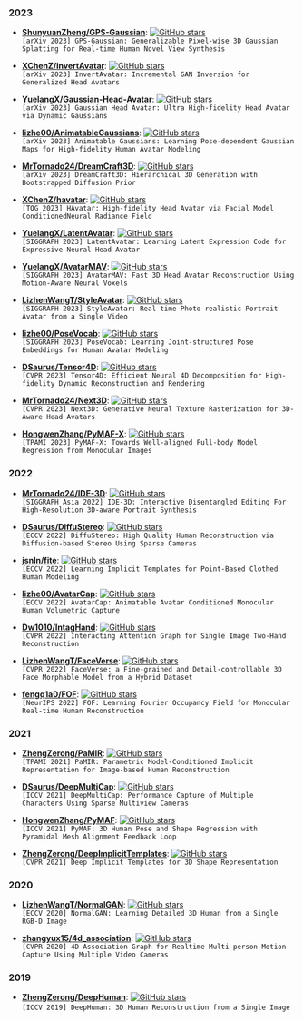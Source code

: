 
### 2023
+ **[ShunyuanZheng/GPS-Gaussian](https://github.com/ShunyuanZheng/GPS-Gaussian)**: [![GitHub stars](https://img.shields.io/github/stars/ShunyuanZheng/GPS-Gaussian.svg?style=social&label=Star)](https://github.com/ShunyuanZheng/GPS-Gaussian)\
 ``[arXiv 2023] GPS-Gaussian: Generalizable Pixel-wise 3D Gaussian Splatting for Real-time Human Novel View Synthesis``

+ **[XChenZ/invertAvatar](https://github.com/XChenZ/invertAvatar)**: [![GitHub stars](https://img.shields.io/github/stars/XChenZ/invertAvatar.svg?style=social&label=Star)](https://github.com/XChenZ/invertAvatar)\
 ``[arXiv 2023] InvertAvatar: Incremental GAN Inversion for Generalized Head Avatars``

+ **[YuelangX/Gaussian-Head-Avatar](https://github.com/YuelangX/Gaussian-Head-Avatar)**: [![GitHub stars](https://img.shields.io/github/stars/YuelangX/Gaussian-Head-Avatar.svg?style=social&label=Star)](https://github.com/YuelangX/Gaussian-Head-Avatar)\
 ``[arXiv 2023] Gaussian Head Avatar: Ultra High-fidelity Head Avatar via Dynamic Gaussians``

+ **[lizhe00/AnimatableGaussians](https://github.com/lizhe00/AnimatableGaussians)**: [![GitHub stars](https://img.shields.io/github/stars/lizhe00/AnimatableGaussians.svg?style=social&label=Star)](https://github.com/lizhe00/AnimatableGaussians)\
 ``[arXiv 2023] Animatable Gaussians: Learning Pose-dependent Gaussian Maps for High-fidelity Human Avatar Modeling``

+ **[MrTornado24/DreamCraft3D](https://github.com/deepseek-ai/DreamCraft3D)**: [![GitHub stars](https://img.shields.io/github/stars/deepseek-ai/DreamCraft3D.svg?style=social&label=Star)](https://github.com/deepseek-ai/DreamCraft3D)\
 ``[arXiv 2023] DreamCraft3D: Hierarchical 3D Generation with Bootstrapped Diffusion Prior``

+ **[XChenZ/havatar](https://github.com/XChenZ/havatar)**: [![GitHub stars](https://img.shields.io/github/stars/XChenZ/havatar.svg?style=social&label=Star)](https://github.com/XChenZ/havatar)\
 ``[TOG 2023] HAvatar: High-fidelity Head Avatar via Facial Model ConditionedNeural Radiance Field``

+ **[YuelangX/LatentAvatar](https://github.com/YuelangX/LatentAvatar)**: [![GitHub stars](https://img.shields.io/github/stars/YuelangX/LatentAvatar.svg?style=social&label=Star)](https://github.com/XChenZ/invertAvatar)\
 ``[SIGGRAPH 2023] LatentAvatar: Learning Latent Expression Code for Expressive Neural Head Avatar``

+ **[YuelangX/AvatarMAV](https://github.com/YuelangX/AvatarMAV)**: [![GitHub stars](https://img.shields.io/github/stars/YuelangX/AvatarMAV.svg?style=social&label=Star)](https://github.com/YuelangX/AvatarMAV)\
 ``[SIGGRAPH 2023] AvatarMAV: Fast 3D Head Avatar Reconstruction Using Motion-Aware Neural Voxels``

+ **[LizhenWangT/StyleAvatar](https://github.com/LizhenWangT/StyleAvatar)**: [![GitHub stars](https://img.shields.io/github/stars/LizhenWangT/StyleAvatar.svg?style=social&label=Star)](https://github.com/LizhenWangT/StyleAvatar)\
 ``[SIGGRAPH 2023] StyleAvatar: Real-time Photo-realistic Portrait Avatar from a Single Video``

+ **[lizhe00/PoseVocab](https://github.com/lizhe00/PoseVocab)**: [![GitHub stars](https://img.shields.io/github/stars/lizhe00/PoseVocab.svg?style=social&label=Star)](https://github.com/lizhe00/PoseVocab)\
 ``[SIGGRAPH 2023] PoseVocab: Learning Joint-structured Pose Embeddings for Human Avatar Modeling``

+ **[DSaurus/Tensor4D](https://github.com/DSaurus/Tensor4D)**: [![GitHub stars](https://img.shields.io/github/stars/DSaurus/Tensor4D.svg?style=social&label=Star)](https://github.com/DSaurus/Tensor4D)\
 ``[CVPR 2023] Tensor4D: Efficient Neural 4D Decomposition for High-fidelity Dynamic Reconstruction and Rendering``

+ **[MrTornado24/Next3D](https://github.com/MrTornado24/Next3D)**: [![GitHub stars](https://img.shields.io/github/stars/MrTornado24/Next3D.svg?style=social&label=Star)](https://github.com/MrTornado24/Next3D)\
 ``[CVPR 2023] Next3D: Generative Neural Texture Rasterization for 3D-Aware Head Avatars``

+ **[HongwenZhang/PyMAF-X](https://github.com/HongwenZhang/PyMAF-X)**: [![GitHub stars](https://img.shields.io/github/stars/HongwenZhang/PyMAF-X.svg?style=social&label=Star)](https://github.com/HongwenZhang/PyMAF-X)\
 ``[TPAMI 2023] PyMAF-X: Towards Well-aligned Full-body Model Regression from Monocular Images``

### 2022

+ **[MrTornado24/IDE-3D](https://github.com/MrTornado24/IDE-3D)**: [![GitHub stars](https://img.shields.io/github/stars/MrTornado24/IDE-3D.svg?style=social&label=Star)](https://github.com/MrTornado24/IDE-3D)\
 ``[SIGGRAPH Asia 2022] IDE-3D: Interactive Disentangled Editing For High-Resolution 3D-aware Portrait Synthesis``

+ **[DSaurus/DiffuStereo](https://github.com/DSaurus/DiffuStereo)**: [![GitHub stars](https://img.shields.io/github/stars/DSaurus/DiffuStereo.svg?style=social&label=Star)](https://github.com/DSaurus/DiffuStereo)\
 ``[ECCV 2022] DiffuStereo: High Quality Human Reconstruction via Diffusion-based Stereo Using Sparse Cameras``

+ **[jsnln/fite](https://github.com/jsnln/fite)**: [![GitHub stars](https://img.shields.io/github/stars/jsnln/fite.svg?style=social&label=Star)](https://github.com/jsnln/fite)\
 ``[ECCV 2022] Learning Implicit Templates for Point-Based Clothed Human Modeling``

+ **[lizhe00/AvatarCap](https://github.com/lizhe00/AvatarCap)**: [![GitHub stars](https://img.shields.io/github/stars/lizhe00/AvatarCap.svg?style=social&label=Star)](https://github.com/lizhe00/AvatarCap)\
 ``[ECCV 2022] AvatarCap: Animatable Avatar Conditioned Monocular Human Volumetric Capture``

+ **[Dw1010/IntagHand](https://github.com/Dw1010/IntagHand)**: [![GitHub stars](https://img.shields.io/github/stars/Dw1010/IntagHand.svg?style=social&label=Star)](https://github.com/Dw1010/IntagHand)\
 ``[CVPR 2022] Interacting Attention Graph for Single Image Two-Hand Reconstruction``

+ **[LizhenWangT/FaceVerse](https://github.com/LizhenWangT/FaceVerse)**: [![GitHub stars](https://img.shields.io/github/stars/LizhenWangT/FaceVerse.svg?style=social&label=Star)](https://github.com/LizhenWangT/FaceVerse)\
 ``[CVPR 2022] FaceVerse: a Fine-grained and Detail-controllable 3D Face Morphable Model from a Hybrid Dataset``

+ **[fengq1a0/FOF](https://github.com/fengq1a0/FOF)**: [![GitHub stars](https://img.shields.io/github/stars/fengq1a0/FOF.svg?style=social&label=Star)](https://github.com/fengq1a0/FOF)\
 ``[NeurIPS 2022] FOF: Learning Fourier Occupancy Field for Monocular Real-time Human Reconstruction``


### 2021

+ **[ZhengZerong/PaMIR](https://github.com/ZhengZerong/PaMIR)**: [![GitHub stars](https://img.shields.io/github/stars/ZhengZerong/PaMIR.svg?style=social&label=Star)](https://github.com/ZhengZerong/PaMIR)\
 ``[TPAMI 2021] PaMIR: Parametric Model-Conditioned Implicit Representation for Image-based Human Reconstruction``

+ **[DSaurus/DeepMultiCap](https://github.com/DSaurus/DeepMultiCap)**: [![GitHub stars](https://img.shields.io/github/stars/DSaurus/DeepMultiCap.svg?style=social&label=Star)](https://github.com/DSaurus/DeepMultiCap)\
 ``[ICCV 2021] DeepMultiCap: Performance Capture of Multiple Characters Using Sparse Multiview Cameras``

+ **[HongwenZhang/PyMAF](https://github.com/HongwenZhang/PyMAF)**: [![GitHub stars](https://img.shields.io/github/stars/HongwenZhang/PyMAF.svg?style=social&label=Star)](https://github.com/HongwenZhang/PyMAF)\
 ``[ICCV 2021] PyMAF: 3D Human Pose and Shape Regression with Pyramidal Mesh Alignment Feedback Loop``

+ **[ZhengZerong/DeepImplicitTemplates](https://github.com/ZhengZerong/DeepImplicitTemplates)**: [![GitHub stars](https://img.shields.io/github/stars/ZhengZerong/DeepImplicitTemplates.svg?style=social&label=Star)](https://github.com/ZhengZerong/DeepImplicitTemplates)\
 ``[CVPR 2021] Deep Implicit Templates for 3D Shape Representation``

### 2020

+ **[LizhenWangT/NormalGAN](https://github.com/LizhenWangT/NormalGAN)**: [![GitHub stars](https://img.shields.io/github/stars/LizhenWangT/NormalGAN.svg?style=social&label=Star)](https://github.com/LizhenWangT/NormalGAN)\
 ``[ECCV 2020] NormalGAN: Learning Detailed 3D Human from a Single RGB-D Image``

+ **[zhangyux15/4d_association](https://github.com/zhangyux15/4d_association)**: [![GitHub stars](https://img.shields.io/github/stars/zhangyux15/4d_association.svg?style=social&label=Star)](https://github.com/zhangyux15/4d_association)\
 ``[CVPR 2020] 4D Association Graph for Realtime Multi-person Motion Capture Using Multiple Video Cameras``

### 2019

+ **[ZhengZerong/DeepHuman](https://github.com/ZhengZerong/DeepHuman)**: [![GitHub stars](https://img.shields.io/github/stars/ZhengZerong/DeepHuman.svg?style=social&label=Star)](https://github.com/ZhengZerong/DeepHuman)\
 ``[ICCV 2019] DeepHuman: 3D Human Reconstruction from a Single Image``
